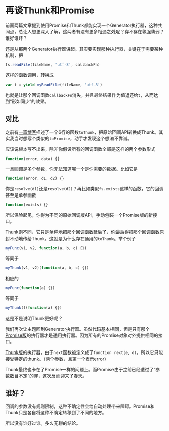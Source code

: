 # 再谈Thunk和Promise



前面两篇文章提到使用Promise和Thunk都能实现一个Generator执行器，这种共同点，总让人想更深入了解，这两者有没有更多相通之处呢？存不存在孰强孰弱？谁好谁坏？

还是从那两个Generator执行器讲起。其实要实现那种执行器，关键在于需要某种机制，把

```js
fs.readFile(fileName, 'utf-8', callbackFn)
```

这样的函数调用，转换成

```js
var t = yield myReadFile(fileName, 'utf-8')
```

也就是让那个回调函数`callbackFn`消失，并且最终结果作为值返还给`t`，从而达到“形如同步”的效果。


## 对比

之前有[一篇博客][Thunk]描述了一个6行的函数`toThunk`，把原始回调API转换成Thunk。其实我当时想写个类似的`toPromise`，动手才发现这个想法不靠谱。

应该说根本写不出来，除非你假设所有的回调函数全部是这样的两个参数形式

```js
function(error, data) {}
```

一旦回调是多个参数，你无法知道哪一个是你需要的数据。比如它是

```js
function(error, d1, d2) {}
```

你是`resolve(d1)`还是`resolve(d2)`？再比如类似`fs.exists`这样的函数，它的回调甚至是单参函数

```js
function(exists) {}
```

所以保险起见，你得为不同的原始回调版API，手动包装一个Promise版的新接口。

Thunk则不同，它只是单纯地把那个回调函数延后了，你最后得把那个回调函数原封不动地传给Thunk。这就是为什么存在通用的`toThunk`。举个例子

```js
myFunc(v1, v2, function(a, b, c) {})
```

等同于

```js
myThunk(v1, v2)(function(a, b, c) {})
```

相应的

```js
myFunc(function(a) {})
```

等同于

```js
myThunk()(function(a) {})
```

这是不是说明Thunk更好呢？

我们再次让主题回到Generator执行器。虽然代码基本相同，但是只有那个[Promise版][gePromise]的执行器才是通用执行器。因为所有的Promise对象对外提供相同的接口。

[Thunk版][geThunk]的执行器，由于`next`函数被定义成了`function next(e, d)`，所以它只能接受特定的thunk。（两个参数，且第一个表示error）

Thunk最终也卡在了Promise一样的问题上。而Promise由于之前已经遭过了“参数数目不定”的罪，这次反而迎来了春天。


## 谁好？

回调的参数没有规则限制，这种不确定性会给自动处理带来障碍。Promise和Thunk只是各自将这种不确定转移到了不同的地方。

所以没有谁好过谁。多么无聊的结论。


[Thunk]: /blogs/2016/11/24/13.35.html
[gePromise]: /blogs/2016/11/26/22.34.html
[geThunk]: /blogs/2016/11/26/17.10.html
